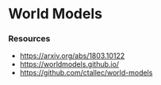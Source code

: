 # World Models

### Resources

- https://arxiv.org/abs/1803.10122
- https://worldmodels.github.io/
- https://github.com/ctallec/world-models
